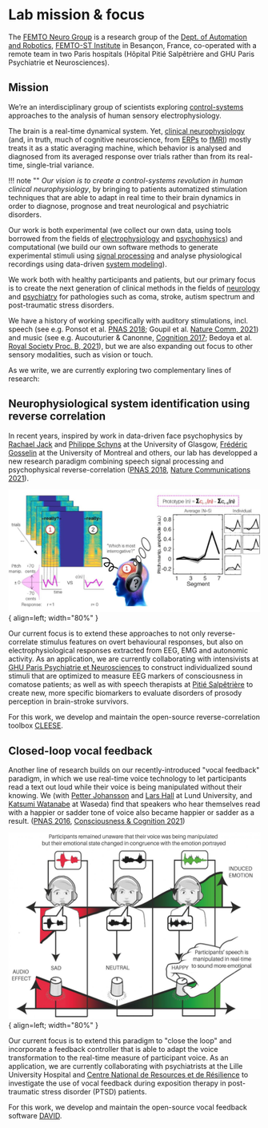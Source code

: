 # Lab mission & focus

The [FEMTO Neuro Group](https://neuro-team-femto.github.io) is a research group of the [Dept. of Automation and Robotics](https://www.femto-st.fr/en/Research-departments/AS2M/Presentation), [FEMTO-ST Institute](https://www.femto-st.fr/en) in Besançon, France, co-operated with a remote team in two Paris hospitals (Hôpital Pitié Salpêtrière and GHU Paris Psychiatrie et Neurosciences). 

## Mission 

We’re an interdisciplinary group of scientists exploring [control-systems](https://en.wikipedia.org/wiki/Control\_theory) approaches to the analysis of human sensory electrophysiology.&#x20;

The brain is a real-time dynamical system. Yet, [clinical neurophysiology](https://en.wikipedia.org/wiki/Clinical\_neurophysiology) (and, in truth, much of cognitive neuroscience, from [ERPs](https://en.wikipedia.org/wiki/Event-related\_potential) to [fMRI](https://en.wikipedia.org/wiki/Functional\_magnetic\_resonance\_imaging)) mostly treats it as a static averaging machine, which behavior is analysed and diagnosed from its averaged response over trials rather than from its real-time, single-trial variance.&#x20;

!!! note ""
	_Our vision is to create a control-systems revolution in human clinical neurophysiology_, by bringing to patients automatized stimulation techniques that are able to adapt in real time to their brain dynamics in order to diagnose, prognose and treat neurological and psychiatric disorders.

Our work is both experimental (we collect our own data, using tools borrowed from the fields of [electrophysiology](https://en.wikipedia.org/wiki/Electroencephalography) and [psychophysics](https://en.wikipedia.org/wiki/Psychophysics)) and computational (we build our own software methods to generate experimental stimuli using [signal processing](https://en.wikipedia.org/wiki/Speech\_synthesis) and analyse physiological recordings using data-driven [system modeling](https://en.wikipedia.org/wiki/System\_identification)). 

We work both with healthy participants and patients, but our primary focus is to create the next generation of clinical methods in the fields of [neurology](https://en.wikipedia.org/wiki/Neurology) and [psychiatry](https://en.wikipedia.org/wiki/Psychiatry) for pathologies such as coma, stroke, autism spectrum and post-traumatic stress disorders.

We have a history of working specifically with auditory stimulations, incl. speech (see e.g. Ponsot et al. [PNAS 2018](https://www.pnas.org/doi/10.1073/pnas.1716090115); Goupil et al. [Nature Comm, 2021](https://www.nature.com/articles/s41467-020-20649-4)) and music (see e.g. Aucouturier & Canonne, [Cognition 2017](https://www.sciencedirect.com/science/article/pii/S0010027717300276); Bedoya et al. [Royal Society Proc. B, 2021](https://royalsocietypublishing.org/doi/10.1098/rstb.2020.0396)), but we are also expanding out focus to other sensory modalities, such as vision or touch. 

As we write, we are currently exploring two complementary lines of research:

## Neurophysiological system identification using reverse correlation

In recent years, inspired by work in data-driven face psychophysics by [Rachael Jack](https://www.gla.ac.uk/schools/psychology/staff/rachaeljack) and [Philippe Schyns](https://www.gla.ac.uk/researchinstitutes/neurosciencepsychology/staff/philippeschyns/) at the University of Glasgow, [Frédéric Gosselin](https://recherche.umontreal.ca/nos-chercheurs/repertoire-des-professeurs/chercheur/is/in14360/) at the University of Montreal and others, our lab has developped a new research paradigm combining speech signal processing and psychophysical reverse-correlation ([PNAS 2018](https://www.pnas.org/content/115/15/3972), [Nature Communications 2021](https://www.nature.com/articles/s41467-020-20649-4)). 

![Image title](../images/revcor.jpg){ align=left; width="80%" }

Our current focus is to extend these approaches to not only reverse-correlate stimulus features on overt behavioural responses, but also on electrophysiological responses extracted from EEG, EMG and autonomic activity. As an application, we are currently collaborating with intensivists at [GHU Paris Psychiatrie et Neurosciences](https://www.ghu-paris.fr/fr/actualites/sounds4care) to construct individualized sound stimuli that are optimized to measure EEG markers of consciousness in comatose patients; as well as with speech therapists at [Pitié Salpêtrière](https://pitiesalpetriere.aphp.fr/) to create new, more specific biomarkers to evaluate disorders of prosody perception in brain-stroke survivors.  

For this work, we develop and maintain the open-source reverse-correlation toolbox [CLEESE](https://journals.plos.org/plosone/article?id=10.1371/journal.pone.0205943). 

## Closed-loop vocal feedback

Another line of research builds on our recently-introduced "vocal feedback" paradigm, in which we use real-time voice technology to let participants read a text out loud while their voice is being manipulated without their knowing. We (with [Petter Johansson](https://www.fil.lu.se/en/person/PetterJohansson/) and [Lars Hall](https://www.fil.lu.se/en/person/LarsHall/) at Lund University, and [Katsumi Watanabe](http://www.fennel.sci.waseda.ac.jp/indexe.html) at Waseda) find that speakers who hear themselves read with a happier or sadder tone of voice also became happier or sadder as a result. ([PNAS 2016](https://www.pnas.org/content/113/4/948), [Consciousness & Cognition 2021](https://www.sciencedirect.com/science/article/abs/pii/S1053810020305390?dgcid=coauthor))

![Image title](../images/feedback.jpg){ align=left; width="80%" }

Our current focus is to extend this paradigm to "close the loop" and incorporate a feedback controller that is able to adapt the voice transformation to the real-time measure of participant voice. As an application, we are currently collaborating with psychiatrists at the Lille University Hospital and [Centre National de Resources et de Résilience](http://cn2r.fr) to investigate the use of vocal feedback during exposition therapy in post-traumatic stress disorder (PTSD) patients. 

For this work, we develop and maintain the open-source vocal feedback software [DAVID](https://link.springer.com/article/10.3758/s13428-017-0873-y). 
